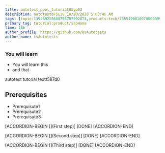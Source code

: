 ```yaml
---
title: autotest_pool_tutorial05yp02
description: autotestoFSC18_10/28/2020 5:03:46 AM
tags: [topic:139269250608756787992873,products:tech/73554900100700000996,tutorial:experience/advanced]
primary_tag: tutorial:product/sapHana
time: 186
author_profile: https://github.com/ksAutotests
author_name: ksAutotests
---
```

### You will learn
- You will learn this
- and that

autotest tutorial textt587d0

## Prerequisites
- Prerequisute1
- Prerequisute2
- Prerequisute3

[ACCORDION-BEGIN [](First step)]
[DONE]
[ACCORDION-END]

[ACCORDION-BEGIN [](Second step)]
[DONE]
[ACCORDION-END]

[ACCORDION-BEGIN [](Third step)]
[DONE]
[ACCORDION-END]

